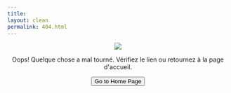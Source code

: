 ```yaml
---
title: 
layout: clean
permalink: 404.html
---
```


<p align="center">
  <img src="{{ '/assets/images/404.png' | relative_url }}"/>
</p>

<p align="center">Oops! Quelque chose a mal tourné. Vérifiez le lien ou retournez à la page d'accueil.</p>

<p align="center">
<a href="{{site.baseurl}}/"><button class="simplebutton">Go to Home Page</button></a>
</p>


